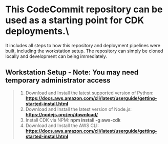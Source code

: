 # This CodeCommit repository can be used as a starting point for CDK deployments.\

It includes all steps to how this repository and deployment pipelines were built, including the workstation setup.  The repository can simply be cloned locally and development can being immediately.

## Workstation Setup - Note: You may need temporary administrator access

> 1.  Download and Install the latest supported version of Python: **https://docs.aws.amazon.com/cli/latest/userguide/getting-started-install.html**
> 2.  Download and Install the latest version of Node.js: **https://nodejs.org/en/download/**
> 3.  Install CDK via NPM: **npm install -g aws-cdk**
> 4.  Download and Install the AWS CLI: **https://docs.aws.amazon.com/cli/latest/userguide/getting-started-install.html**
> 
